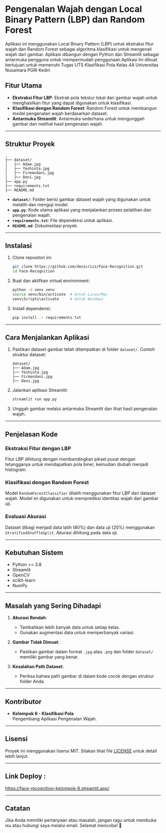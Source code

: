 
# Pengenalan Wajah dengan Local Binary Pattern (LBP) dan Random Forest

Aplikasi ini menggunakan Local Binary Pattern (LBP) untuk ekstraksi fitur wajah dan Random Forest sebagai algoritma klasifikasi untuk mengenali wajah dari gambar. Aplikasi dibangun dengan Python dan Streamlit sebagai antarmuka pengguna untuk mempermudah penggunaan.Aplikasi Ini dibuat bertujuan untuk memenuhi Tugas UTS Klasifikasi Pola Kelas 4A Universitas Nusantara PGRI Kediri

## Fitur Utama
- **Ekstraksi Fitur LBP**: Ekstrak pola tekstur lokal dari gambar wajah untuk menghasilkan fitur yang dapat digunakan untuk klasifikasi.
- **Klasifikasi dengan Random Forest**: Random Forest untuk membangun model pengenalan wajah berdasarkan dataset.
- **Antarmuka Streamlit**: Antarmuka sederhana untuk mengunggah gambar dan melihat hasil pengenalan wajah.

---

## Struktur Proyek
```
.
├── dataset/
│   ├── Adam.jpg
│   ├── Yeshinta.jpg
│   ├── Firmandani.jpg
|   ├── Deni.jpg
├── app.py
├── requirements.txt
├── README.md
```

- **`dataset/`**: Folder berisi gambar dataset wajah yang digunakan untuk melatih dan menguji model.
- **`app.py`**: Kode utama aplikasi yang menjalankan proses pelatihan dan pengenalan wajah.
- **`requirements.txt`**: File dependensi untuk aplikasi.
- **`README.md`**: Dokumentasi proyek.

---

## Instalasi

1. Clone repositori ini:
   ```bash
   git clone https://github.com/denicrizz/Face-Recognition.git
   cd Face-Recognition
   ```

2. Buat dan aktifkan virtual environment:
   ```bash
   python -m venv venv
   source venv/bin/activate  # Untuk Linux/Mac
   venv\Scripts\activate     # Untuk Windows
   ```

3. Install dependensi:
   ```bash
   pip install -r requirements.txt
   ```

---

## Cara Menjalankan Aplikasi

1. Pastikan dataset gambar telah ditempatkan di folder `dataset/`. Contoh struktur dataset:
   ```
   dataset/
   ├── Adam.jpg
   ├── Yeshinta.jpg
   ├── Firmandani.jpg
   ├── Deni.jpg
   ```

2. Jalankan aplikasi Streamlit:
   ```bash
   streamlit run app.py
   ```

3. Unggah gambar melalui antarmuka Streamlit dan lihat hasil pengenalan wajah.

---

## Penjelasan Kode

### Ekstraksi Fitur dengan LBP
Fitur LBP dihitung dengan membandingkan piksel pusat dengan tetangganya untuk mendapatkan pola biner, kemudian diubah menjadi histogram.

### Klasifikasi dengan Random Forest
Model `RandomForestClassifier` dilatih menggunakan fitur LBP dari dataset wajah. Model ini digunakan untuk memprediksi identitas wajah dari gambar uji.

### Evaluasi Akurasi
Dataset dibagi menjadi data latih (80%) dan data uji (20%) menggunakan `StratifiedShuffleSplit`. Akurasi dihitung pada data uji.

---


## Kebutuhan Sistem
- Python >= 3.8
- Streamlit
- OpenCV
- scikit-learn
- NumPy

---

## Masalah yang Sering Dihadapi

1. **Akurasi Rendah**:
   - Tambahkan lebih banyak data untuk setiap kelas.
   - Gunakan augmentasi data untuk memperbanyak variasi.

2. **Gambar Tidak Dimuat**:
   - Pastikan gambar dalam format `.jpg` atau `.png` dan folder `dataset/` memiliki gambar yang benar.

3. **Kesalahan Path Dataset**:
   - Periksa bahwa path gambar di dalam kode cocok dengan struktur folder Anda.

---

## Kontributor
- **Kelompok 6 - Klasifikasi Pola**  
  Pengembang Aplikasi Pengenalan Wajah.

---

## Lisensi
Proyek ini menggunakan lisensi MIT. Silakan lihat file [LICENSE](LICENSE) untuk detail lebih lanjut.

---

## Link Deploy :
https://face-recognition-kelompok-6.streamlit.app/

---
## Catatan
Jika Anda memiliki pertanyaan atau masalah, jangan ragu untuk membuka isu atau hubungi saya melalui email. Selamat mencoba! 🎉
